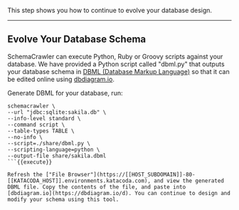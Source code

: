 This step shows you how to continue to evolve your database design.

-----

## Evolve Your Database Schema

SchemaCrawler can execute Python, Ruby or Groovy scripts against your database. We have provided a Python script called "dbml.py" that outputs your database schema in [DBML (Database Markup Language)](https://www.dbml.org/home/) so that it can be edited online using [dbdiagram.io](https://dbdiagram.io/d).

Generate DBML for your database, run:

```
schemacrawler \
--url "jdbc:sqlite:sakila.db" \
--info-level standard \
--command script \
--table-types TABLE \
--no-info \
--script=./share/dbml.py \
--scripting-language=python \
--output-file share/sakila.dbml
```{{execute}}

Refresh the ["File Browser"](https://[[HOST_SUBDOMAIN]]-80-[[KATACODA_HOST]].environments.katacoda.com), and view the generated DBML file. Copy the contents of the file, and paste into [dbdiagram.io](https://dbdiagram.io/d). You can continue to design and modify your schema using this tool. 
